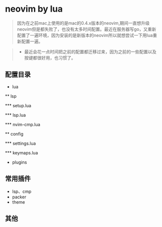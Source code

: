# neovim by lua

> 因为在之前mac上使用的是mac的0.4.x版本的neovim,期间一直想升级neovim但是都失败了，也没有太多时间配置。最近在服务器写go，又重新配置了一遍环境，因为安装的是新版本的neovim所以就想尝试一下用lua重新配置一遍。


> * 最近会花一点时间把之前的配置都迁移过来，因为之前的一些配置以及按键都很好用，也习惯了。

## 配置目录

* lua

** lsp

*** setup.lua

*** lsp.lua

*** nvim-cmp.lua

** config

*** settings.lua

*** keymaps.lua

* plugins

## 常用插件

* lsp、cmp
* packer
* theme


## 其他
